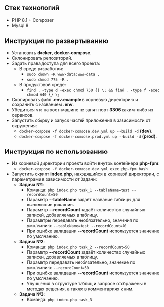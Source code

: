 ## Стек технологий
- PHP 8.1 + Composer
- Mysql 8

## Инструкция по развертыванию
- Установить **docker**, **docker-compose**.
- Склонировать репозиторий.
- Задать права доступа для всего проекта:
  - В среде разработки:
    - ```sudo chown -R www-data:www-data .```
    - ```sudo chmod 775 -R .```
  - В продуктовой среде:
    - ```find . -type d -exec chmod 750 {} \; && find . -type f -exec chmod 640 {} \;```
- Скопировать файл **.env.example** в корневую директорию и сохранить с названием **.env**.
- Убедиться что на хост-машине не занят порт **3306** каким-либо из сервисов.
- Запустить сборку и запуск частей приложения в зависимости от окружения:
  - ```docker-compose -f docker-compose.dev.yml up --build -d``` **(dev)**.
  - ```docker-compose -f docker-compose.prod.yml up --build -d``` **(prod)**.

## Инструкция по использованию
- Из корневой директории проекта войти внутрь контейнера **php-fpm**:   
  - ```docker-compose -f docker-compose.dev.yml exec php-fpm bash```
- Запустить скрипт **index.php**, находящийся в корневой директории, с параметрами в зависимости от Задачи:
  - **Задача №1**:
    - Команда: ```php index.php task_1 --tableName=test --recordCount=50```
    - Параметр **--tableName** задаёт название таблицы для выполнения решения.
    - Параметр **--recordCount** задаёт количество случайных записей, добавляемых в таблицу.
    - Параметры передавать необязательно, значения по умолчанию: ```--tableName=test --recordCount=50```
    - При ошибке валидации **--recordCount** используется значение по умолчанию.
  - **Задача №2**:
    - Команда: ```php index.php task_2 --recordCount=50```
    - Параметр **--recordCount** задаёт количество случайных записей, добавляемых в таблицу.
    - Параметр передавать необязательно, значение по умолчанию: ```--recordCount=50```
    - При ошибке валидации **--recordCount** используется значение по умолчанию.
    - Улучшения в структуре таблиц и запросе отображены в методах решения, а также в комментариях к ним.
  - **Задача №3**:   
    - Команда: ```php index.php task_3```